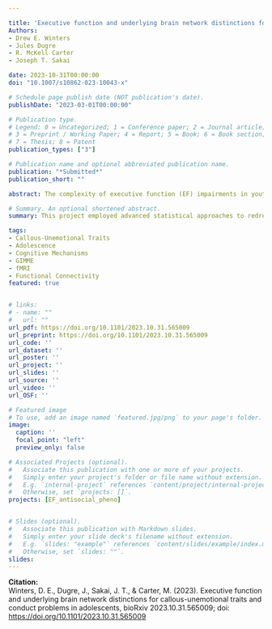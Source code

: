 ```yaml
---

title: 'Executive function and underlying brain network distinctions for callous-unemotional traits and conduct problems in adolescents'
Authors: 
- Drew E. Winters
- Jules Dugre
- R. McKell Carter
- Joseph T. Sakai

date: 2023-10-31T00:00:00
doi: "10.1007/s10862-023-10043-x"

# Schedule page publish date (NOT publication's date).
publishDate: "2023-03-01T00:00:00"

# Publication type.
# Legend: 0 = Uncategorized; 1 = Conference paper; 2 = Journal article;
# 3 = Preprint / Working Paper; 4 = Report; 5 = Book; 6 = Book section;
# 7 = Thesis; 8 = Patent
publication_types: ["3"]

# Publication name and optional abbreviated publication name.
publication: "*Submitted*"
publication_short: ""

abstract: The complexity of executive function (EF) impairments in youth antisocial phenotypes of callous-unemotional (CU) traits and conduct problems (CP) challenge identifying phenotypic specific EF deficits. We can redress these challenges by (1) accounting for EF measurement error and (2) testing distinct functional brain properties accounting for differences in EF. Thus, we employed a latent modeling approach for EFs (inhibition, shifting, fluency, common EF) and extracted connection density from matching contemporary EF brain models with a sample of 112 adolescents (ages 13-17, 42% female). Path analysis indicated CU traits associated with lower inhibition. Inhibition network density positively associated with inhibition, but this association was strengthened by CU and attenuated by CP. Common EF associated with three-way interactions between density*CP by CU for the inhibition and shifting networks. This suggests those higher in CU require their brain to work harder for lower inhibition, whereas those higher in CP have difficulty engaging inhibitory brain responses. Additionally, those with CP interacting with CU show distinct brain patterns for a more general EF capacity. Importantly, modeling cross-network connection density in contemporary EF models to test EF involvement in core impairments in CU and CP may accelerate our understanding of EF in these phenotypes.

# Summary. An optional shortened abstract.
summary: This project employed advanced statistical approaches to redress issues in the field examining antisocial phenotypes in relation to executive functions. We found some support for existing literature while extending it to demonstrate distinct brain and executive function associations in the presence of Callout-Unemotional traits and Conduct Problems.

tags:
- Callous-Unemotional Traits
- Adolescence
- Cognitive Mechanisms
- GIMME
- fMRI
- Functional Connectivity
featured: true


# links:
# - name: ""
#   url: ""
url_pdf: https://doi.org/10.1101/2023.10.31.565009
url_preprint: https://doi.org/10.1101/2023.10.31.565009
url_code: ''
url_dataset: ''
url_poster: ''
url_project: ''
url_slides: ''
url_source: ''
url_video: ''
url_OSF: ''

# Featured image
# To use, add an image named `featured.jpg/png` to your page's folder. 
image:
  caption: ''
  focal_point: "left"
  preview_only: false

# Associated Projects (optional).
#   Associate this publication with one or more of your projects.
#   Simply enter your project's folder or file name without extension.
#   E.g. `internal-project` references `content/project/internal-project/index.md`.
#   Otherwise, set `projects: []`.
projects: [EF_antisocial_pheno]


# Slides (optional).
#   Associate this publication with Markdown slides.
#   Simply enter your slide deck's filename without extension.
#   E.g. `slides: "example"` references `content/slides/example/index.md`.
#   Otherwise, set `slides: ""`.
slides: 
---
```

**Citation:**  
Winters, D. E., Dugre, J., Sakai, J. T., & Carter, M. (2023).  Executive function and underlying brain network distinctions for callous-unemotional traits and conduct problems in adolescents, bioRxiv 2023.10.31.565009; doi: https://doi.org/10.1101/2023.10.31.565009 
